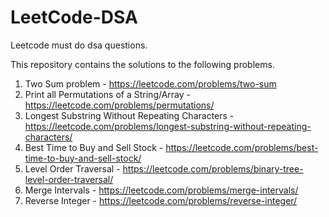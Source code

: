 # LeetCode-DSA
Leetcode must do dsa questions.

This repository contains the solutions to the following problems.
1. Two Sum problem - https://leetcode.com/problems/two-sum
2. Print all Permutations of a String/Array - https://leetcode.com/problems/permutations/
3. Longest Substring Without Repeating Characters - https://leetcode.com/problems/longest-substring-without-repeating-characters/
4. Best Time to Buy and Sell Stock - https://leetcode.com/problems/best-time-to-buy-and-sell-stock/
5. Level Order Traversal - https://leetcode.com/problems/binary-tree-level-order-traversal/
6. Merge Intervals - https://leetcode.com/problems/merge-intervals/
7. Reverse Integer - https://leetcode.com/problems/reverse-integer/
